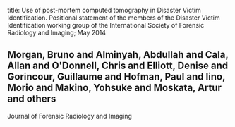 title: Use of post-mortem computed tomography in Disaster Victim Identification. Positional statement of the members of the Disaster Victim Identification working group of the International Society of Forensic Radiology and Imaging; May 2014

## Morgan, Bruno and Alminyah, Abdullah and Cala, Allan and O'Donnell, Chris and Elliott, Denise and Gorincour, Guillaume and Hofman, Paul and Iino, Morio and Makino, Yohsuke and Moskata, Artur and others
Journal of Forensic Radiology and Imaging

